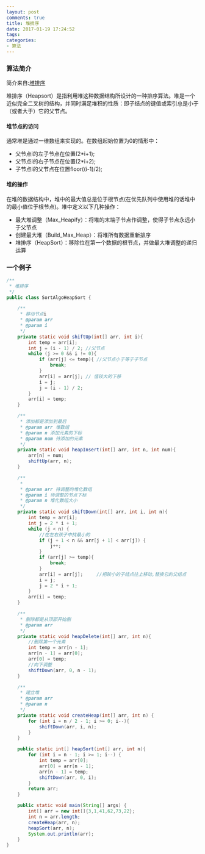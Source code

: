 ```yaml
---
layout: post
comments: true
title: 堆排序
date: 2017-01-19 17:24:52
tags:
categories:
- 算法
---
```


### 算法简介

简介来自:[堆排序](https://zh.wikipedia.org/wiki/%E5%A0%86%E6%8E%92%E5%BA%8F)

堆排序（Heapsort）是指利用堆这种数据结构所设计的一种排序算法。堆是一个近似完全二叉树的结构，并同时满足堆积的性质：即子结点的键值或索引总是小于（或者大于）它的父节点。

<!-- more -->

#### 堆节点的访问

通常堆是通过一维数组来实现的。在数组起始位置为0的情形中：

- 父节点i的左子节点在位置(2*i+1);
- 父节点i的右子节点在位置(2*i+2);
- 子节点i的父节点在位置floor((i-1)/2);

#### 堆的操作

在堆的数据结构中，堆中的最大值总是位于根节点(在优先队列中使用堆的话堆中的最小值位于根节点)。堆中定义以下几种操作：

- 最大堆调整（Max_Heapify）：将堆的末端子节点作调整，使得子节点永远小于父节点
- 创建最大堆（Build_Max_Heap）：将堆所有数据重新排序
- 堆排序（HeapSort）：移除位在第一个数据的根节点，并做最大堆调整的递归运算

### 一个例子

```java
/**
 * 堆排序
 */
public class SortAlgoHeapSort {

    /**
     * 移动节点i
     * @param arr
     * @param i
     */
    private static void shiftUp(int[] arr, int i){
        int temp = arr[i];
        int j = (i - 1) / 2; //父节点
        while (j >= 0 && i != 0){
            if (arr[j] <= temp){ //父节点小于等于子节点
                break;
            }
            arr[i] = arr[j]; // 值较大的下移
            i = j;
            j = (i - 1) / 2;
        }
        arr[i] = temp;
    }

    /**
     * 添加都是添加到最后
     * @param arr 堆数组
     * @param n 添加元素的下标
     * @param num 待添加的元素
     */
    private static void heapInsert(int[] arr, int n, int num){
        arr[n] = num;
        shiftUp(arr, n);
    }

    /**
     *
     * @param arr 待调整的堆化数组
     * @param i 待调整的节点下标
     * @param n 堆化数组大小
     */
    private static void shiftDown(int[] arr, int i, int n){
        int temp = arr[i];
        int j = 2 * i + 1;
        while (j < n) {
            //在左右孩子中找最小的
            if (j + 1 < n && arr[j + 1] < arr[j]) {
                j++;
            }
            if (arr[j] >= temp){
                break;
            }
            arr[i] = arr[j];     //把较小的子结点往上移动,替换它的父结点
            i = j;
            j = 2 * i + 1;
        }
        arr[i] = temp;
    }

    /**
     * 删除都是从顶部开始删
     * @param arr
     */
    private static void heapDelete(int[] arr, int n){
        //删除第一个元素
        int temp = arr[n - 1];
        arr[n - 1] = arr[0];
        arr[0] = temp;
        //向下调整
        shiftDown(arr, 0, n - 1);
    }

    /**
     * 建立堆
     * @param arr
     * @param n
     */
    private static void createHeap(int[] arr, int n) {
        for (int i = n / 2 - 1; i >= 0; i--){
            shiftDown(arr, i, n);
        }
    }

    public static int[] heapSort(int[] arr, int n){
        for (int i = n - 1; i >= 1; i--) {
            int temp = arr[0];
            arr[0] = arr[n - 1];
            arr[n - 1] = temp;
            shiftDown(arr, 0, i);
        }
        return arr;
    }

    public static void main(String[] args) {
        int[] arr = new int[]{3,1,41,62,73,22};
        int n = arr.length;
        createHeap(arr, n);
        heapSort(arr, n);
        System.out.println(arr);
    }
}
```



